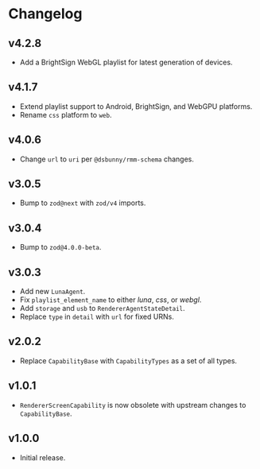 # Changelog
## v4.2.8
- Add a BrightSign WebGL playlist for latest generation of devices.

## v4.1.7
- Extend playlist support to Android, BrightSign, and WebGPU platforms.
- Rename `css` platform to `web`.

## v4.0.6
- Change `url` to `uri` per `@dsbunny/rmm-schema` changes.

## v3.0.5
- Bump to `zod@next` with `zod/v4` imports.

## v3.0.4
- Bump to `zod@4.0.0-beta`.

## v3.0.3
- Add new `LunaAgent`.
- Fix `playlist_element_name` to either _luna_, _css_, or _webgl_.
- Add `storage` and `usb` to `RendererAgentStateDetail`.
- Replace `type` in `detail` with `url` for fixed URNs.

## v2.0.2
- Replace `CapabilityBase` with `CapabilityTypes` as a set of all types.

## v1.0.1
- `RendererScreenCapability` is now obsolete with upstream changes to `CapabilityBase`.

## v1.0.0
- Initial release.
